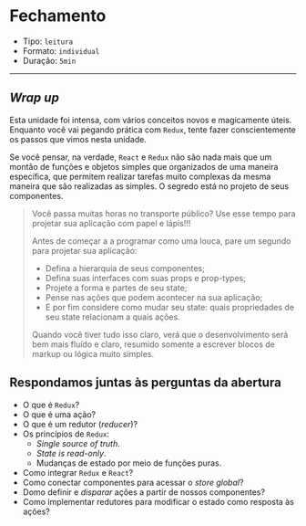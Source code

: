# Fechamento

* Tipo: `leitura`
* Formato: `individual`
* Duração: `5min`

***

## _Wrap up_

Esta unidade foi intensa, com vários conceitos novos e magicamente úteis. Enquanto você vai pegando prática com `Redux`, tente fazer conscientemente os passos que vimos nesta unidade.

Se você pensar, na verdade, `React` e `Redux` não são nada mais que um montão de funções e objetos simples que organizados de uma maneira específica, que permitem realizar tarefas muito complexas da mesma maneira que são realizadas as simples. O segredo está no projeto de seus componentes.

> Você passa muitas horas no transporte público? Use esse tempo para projetar sua aplicação com papel e lápis!!!
>
> Antes de começar a a programar como uma louca, pare um segundo para projetar sua aplicação:
>
> - Defina a hierarquia de seus componentes;
> - Defina suas interfaces com suas props e prop-types;
> - Projete a forma e partes de seu state;
> - Pense nas ações que podem acontecer na sua aplicação;
> - E por fim considere como mudar seu state: quais propriedades de seu state relacionam a quais ações.
>
> Quando você tiver tudo isso claro, verá que o desenvolvimento será bem mais fluído e
> claro, resumido somente a escrever blocos de markup ou lógica muito simples.

## Respondamos juntas às perguntas da abertura

* O que é `Redux`?
* O que é uma ação?
* O que é um redutor (_reducer_)?
* Os princípios de `Redux`:
  - _Single source of truth_.
  - _State is read-only_.
  - Mudanças de estado por meio de funções puras.
* Como integrar `Redux` e `React`?
* Como conectar componentes para acessar o *store global*?
* Domo definir e _disparar_ ações a partir de nossos componentes?
* Como implementar redutores para modificar o estado como resposta às ações?
